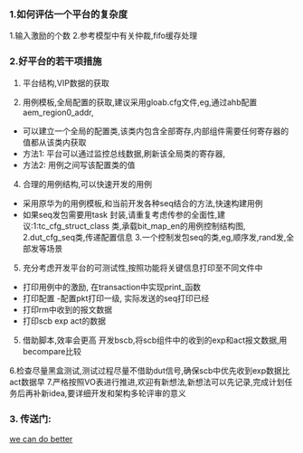 ### 1.如何评估一个平台的复杂度
1.输入激励的个数
2.参考模型中有关仲裁,fifo缓存处理

### 2.好平台的若干项措施
1. 平台结构,VIP数据的获取
   
3. 用例模板,全局配置的获取,建议采用gloab.cfg文件,eg,通过ahb配置aem_region0_addr,
- 可以建立一个全局的配置类,该类内包含全部寄存,内部组件需要任何寄存器的值都从该类内获取
- 方法1: 平台可以通过监控总线数据,刷新该全局类的寄存器,
- 方法2: 用例之间写该配置类的值
     
4. 合理的用例结构,可以快速开发的用例
- 采用原华为的用例模板,和当前开发各种seq结合的方法,快速构建用例
- 如果seq发包需要用task 封装,请重复考虑传参的全面性,建议:1:tc_cfg_struct_class 类,承载bit_map_en的用例控制结构图, 2.dut_cfg_seq类,传递配置信息 3.一个控制发包seq的类,eg,顺序发,rand发,全部发等场景

5. 充分考虑开发平台的可测试性,按照功能将关键信息打印至不同文件中
  - 打印用例中的激励, 在transaction中实现print_函数
  - 打印配置    -配置pkt打印一级, 实际发送的seq打印已经
  - 打印rm中收到的报文数据
  - 打印scb exp act的数据
    
5. 借助脚本,效率会更高
  开发bscb,将scb组件中的收到的exp和act报文数据,用becompare比较

6.检查尽量黑盒测试,测试过程尽量不借助dut信号,确保scb中优先收到exp数据比act数据早
7.严格按照VO表进行推进,欢迎有新想法,新想法可以先记录,完成计划任务后再补新idea,要详细开发和架构多轮评审的意义

### 3. 传送门:
[we can do better](https://github.com/bulaqi/IC-DV.github.io/blob/main/doc/%5BTOP%5D%20we%20can%20do%20better.md)
